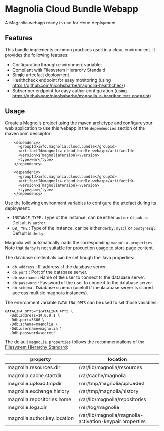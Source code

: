 # Magnolia Cloud Bundle Webapp
A Magnolia webapp ready to use for cloud deployment. 

## Features

This bundle implements common practices used in a cloud environment. It provides the following features:
- Configuration through environment variables
- Compliant with [Filesystem Hierarchy Standard](https://en.wikipedia.org/wiki/Filesystem_Hierarchy_Standard)
- Single artecfact deployment
- Healthcheck endpoint for easy monitoring (using https://github.com/nicolasbarbe/magnolia-healthcheck)
- Subscriber endpoint for easy author configuration (using https://github.com/nicolasbarbe/magnolia-subscriber-rest-endpoint)

## Usage

Create a Magnolia project using the maven archetype and configure your web application to use this webapp in the `dependencies` section of the maven pom descriptor:
```
    <dependency>
      <groupId>info.magnolia.cloud.bundle</groupId>
      <artifactId>magnolia-cloud-bundle-webapp</artifactId>
      <version>${magnoliaVersion}</version>
      <type>war</type>
    </dependency>

    <dependency>
      <groupId>info.magnolia.cloud.bundle</groupId>
      <artifactId>magnolia-cloud-bundle-webapp</artifactId>
      <version>${magnoliaVersion}</version>
      <type>pom</type>
    </dependency>
```

Use the following environment variables to configure the artefact during its deployment:

- `INSTANCE_TYPE` : Type of the instance, can be either `author` or `public`. Default is `author`.
- `DB_TYPE` : Type of the instance, can be either `derby`, `mysql` or `postgresql`. Default is `derby`.

Magnolia will automatically loads the corresponding `magnolia.properties`. Note that `derby` is not suitable for production usage to store page content.

The database credentials can be set trough the Java properties:

- `db.address` : IP address of the database server.
- `db.port` : Port of the database server.
- `db.username` : Name of the user to connect to the database server.
- `db.password` : Password of the user to connect to the database server.
- `db.schema` : Database schema (usefull if the database server is shared accross multiple magnolia instances).

The environment variable `CATALINA_OPTS` can be used to set those variables:
```
CATALINA_OPTS="$CATALINA_OPTS \
  -Ddb.address=10.0.0.1 \
  -Ddb.port=3306 \
  -Ddb.schema=magnolia \
  -Ddb.username=magnolia \
  -Ddb.password=secret" 
```

The default `magnolia.properties` follows the recommendations of the [Filesystem Hierarchy Standard](https://en.wikipedia.org/wiki/Filesystem_Hierarchy_Standard):

|property  | location |
| ------------- | ------------- |
| magnolia.resources.dir  | /var/lib/magnolia/resources  |
| magnolia.cache.startdir | /var/cache/magnolia |
| magnolia.upload.tmpdir | /var/tmp/magnolia/uploaded |
| magnolia.exchange.history | /var/tmp/magnolia/history |
| magnolia.repositories.home | /var/lib/magnolia/repositories |
| magnolia.logs.dir | /var/log/magnolia |
| magnolia.author.key.location | /var/lib/magnolia/magnolia-activation-keypair.properties |

